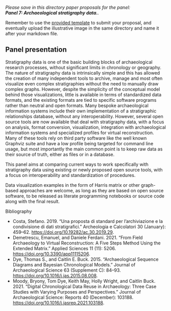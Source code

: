 *Please save in this directory paper proposals for the panel:  
**Panel 7: Archaeological stratigraphy data.**.*

Remember to use the [provided template](https://github.com/archeofoss/archeofoss2022/blob/main/paper-proposal-template.md) to submit your proposal, 
and eventually upload the illustrative image in the same directory and name it after your markdown file.


## Panel presentation

Stratigraphy data is one of the basic building blocks of archaeological research processes, without significant limits in chronology or geography. The nature of stratigraphy data is intrinsically simple and this has allowed the creation of many independent tools to archive, manage and most often visualize even complex stratigraphies without the need to manually draw complex graphs. However, despite the simplicity of the conceptual model behind those visualizations, little is available in terms of standardized data formats, and the existing formats are tied to specific software programs rather than neutral and open formats. Many bespoke archaeological information systems include their own implementation of a stratigraphic relationships database, without any interoperability. However, several open source tools are now available that deal with stratigraphy data, with a focus on analysis, format conversion, visualization, integration with archaeological information systems and specialized profiles for virtual reconstruction. Many of these tools rely on third party software like the well known Graphviz suite and have a low profile being targeted for command line usage, but most importantly the main common point is to keep raw data as their source of truth, either as files or in a database.

This panel aims at comparing current ways to work specifically with stratigraphy data using existing or newly proposed open source tools, with a focus on interoperability and standardization of procedures.

Data visualization examples in the form of Harris matrix or other graph-based approaches are welcome, as long as they are based on open source software, to be released as literate programming notebooks or source code along with the final result.

Bibliography
- Costa, Stefano. 2019. “Una proposta di standard per l’archiviazione e la condivisione di dati stratigrafici.” Archeologia e Calcolatori 30 (January): 459–62. https://doi.org/10.19282/ac.30.2019.29.
- Demetrescu, Emanuel, and Daniele Ferdani. 2021. “From Field Archaeology to Virtual Reconstruction: A Five Steps Method Using the Extended Matrix.” Applied Sciences 11 (11): 5206. https://doi.org/10.3390/app11115206.
- Dye, Thomas S., and Caitlin E. Buck. 2015. “Archaeological Sequence Diagrams and Bayesian Chronological Models.” Journal of Archaeological Science 63 (Supplement C): 84–93. https://doi.org/10.1016/j.jas.2015.08.008.
- Moody, Bryony, Tom Dye, Keith May, Holly Wright, and Caitlin Buck. 2021. “Digital Chronological Data Reuse in Archaeology: Three Case Studies with Varying Purposes and Perspectives.” Journal of Archaeological Science: Reports 40 (December): 103188. https://doi.org/10.1016/j.jasrep.2021.103188.